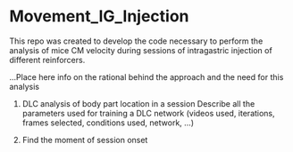 # Movement_IG_Injection
This repo was created to develop the code necessary to perform the analysis of mice CM velocity during sessions of intragastric injection of different reinforcers.

...Place here info on the rational behind the approach and the need for this analysis

1. DLC analysis of body part location in a session
Describe all the parameters used for training a DLC network (videos used, iterations, frames selected, conditions used, network, ...)

2. Find the moment of session onset
